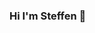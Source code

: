 ### Hi I'm Steffen 👋

<!--
**SirRelhek/SirRelhek** is a ✨ _special_ ✨ repository because its `README.md` (this file) appears on your GitHub profile.


